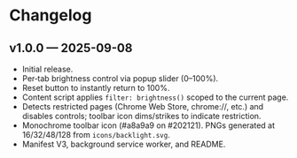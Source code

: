 # Changelog

## v1.0.0 — 2025-09-08
- Initial release.
- Per‑tab brightness control via popup slider (0–100%).
- Reset button to instantly return to 100%.
- Content script applies `filter: brightness()` scoped to the current page.
- Detects restricted pages (Chrome Web Store, chrome://, etc.) and disables controls; toolbar icon dims/strikes to indicate restriction.
- Monochrome toolbar icon (#a8a9a9 on #202121). PNGs generated at 16/32/48/128 from `icons/backlight.svg`.
- Manifest V3, background service worker, and README.
